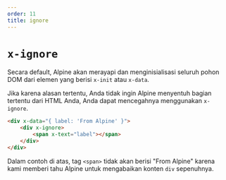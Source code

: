 ```yaml
---
order: 11
title: ignore
---
```


# `x-ignore`

Secara default, Alpine akan merayapi dan menginisialisasi seluruh pohon DOM dari elemen yang berisi `x-init` atau `x-data`.

Jika karena alasan tertentu, Anda tidak ingin Alpine menyentuh bagian tertentu dari HTML Anda, Anda dapat mencegahnya menggunakan `x-ignore`.

```html
<div x-data="{ label: 'From Alpine' }">
    <div x-ignore>
        <span x-text="label"></span>
    </div>
</div>
```

Dalam contoh di atas, tag `<span>` tidak akan berisi "From Alpine" karena kami memberi tahu Alpine untuk mengabaikan konten `div` sepenuhnya.
